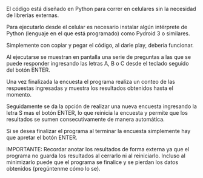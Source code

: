 El código está diseñado en Python para correr en celulares sin la 
necesidad de librerias externas.

Para ejecutarlo desde el celular es necesario instalar algún intérprete 
de Python (lenguaje en el que está programado) como Pydroid 3 o similares.

Simplemente con copiar y pegar el código, al darle play, debería funcionar.

Al ejecutarse se muestran en pantalla una serie de preguntas a las que se 
puede responder ingresando las letras A, B o C desde el teclado seguido del botón ENTER.

Una vez finalizada la encuesta el programa realiza un conteo de las respuestas 
ingresadas y muestra los resultados obtenidos hasta el momento.

Seguidamente se da la opción de realizar una nueva encuesta ingresando la 
letra S mas el botón ENTER, lo que reinicia la encuesta y permite que los 
resultados se sumen consecutivamente de manera automática.

Si se desea finalizar el programa al terminar la encuesta simplemente hay que
apretar el botón ENTER.

IMPORTANTE: Recordar anotar los resultados de forma externa ya que el programa
no guarda los resultados al cerrarlo ni al reiniciarlo. Incluso al minimizarlo
puede que el programa se finalice y se pierdan los datos obtenidos (pregúntenme
cómo lo se). 
